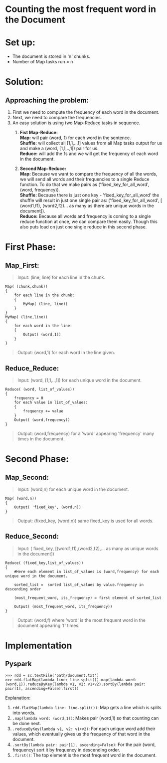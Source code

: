 # **Counting the most frequent word in the Document**

# **Set up:**
- The document is stored in 'n' chunks.
- Number of Map tasks run = n

# **Solution:**

## **Approaching the problem:**
1. First we need to compute the frequency of each word in the document.
2. Next, we need to compare the frequencies.
3. An easy solution is using two Map-Reduce tasks in sequence.  
    1. **Fist Map-Reduce:**  
        **Map:** will pair (word, 1) for each word in the sentence.  
        **Shuffle:** will collect all [1,1,..,1] values from all Map tasks output for us and make a (word, [1,1,..,1]) pair for us.  
        **Reduce:** will add the 1s and we will get the frequency of each word in the document.

    2. **Second Map-Reduce:**  
        **Map:** Because we want to compare the frequency of all the words, we will send all words and their frequencies to a single Reduce function. To do that we make pairs as ('fixed_key_for_all_word', (word, frequency)).  
        **Shuffle:** Because there is just one key - 'fixed_key_for_all_word' the shuffle will result in just one single pair as: ('fixed_key_for_all_word', [ (word1,f1), (word2,f2)... as many as there are unique words in the document]).  
        **Reduce:** Because all words and frequency is coming to a single reduce function at once, we can compare them easily. Though this also puts load on just one single reduce in this second phase.

# **First Phase:**
## **Map_First:**
>Input: (line, line) for each line in the chunk.
```
Map( (chunk,chunk))
{
    for each line in the chunk:
    {
        MyMap( (line, line))
    }
}
MyMap( (line,line))
{
    for each word in the line:
    {
        Output( (word,1))
    }
}
```
>Output: (word,1) for each word in the line given.
## **Reduce_Reduce:**
>Input: (word, [1,1,..,1]) for each unique word in the document.
```
Reduce( (word, list_of_values))
{
    frequency = 0
    for each value in list_of_values:
    {
        frequency += value
    }
    Output( (word,frequency))
}
```
>Output: (word,frequency) for a 'word' appearing 'frequency' many times in the document.

# **Second Phase:**
## **Map_Second:**
>Input: (word,n) for each unique word in the document.
```
Map( (word,n))
{
    Output( 'fixed_key', (word,n))
}
```
>Output: (fixed_key, (word,n)) same fixed_key is used for all words.

## **Reduce_Second:**
>Input: ( fixed_key, [(word1,f1),(word2,f2),... as many as unique words in the document])
```
Reduce( (fixed_key,list_of_values))
{
    #Here each element in list_of_values is (word,frequency) for each unique word in the document.

    sorted_list =  sorted list_of_values by value.frequency in descending order

    (most_frequent_word, its_frequency) = first element of sorted_list
    
    Output( (most_frequent_word, its_frequency))
}
```
>Output: (word,f) where 'word' is the most frequent word in the document appearing 'f' times.

# Implementation
## Pyspark
```
>>> rdd = sc.textFile('path/document.txt')
>>> rdd.flatMap(lambda line: line.split()).map(lambda word: (word,1)).reduceByKey(lambda v1, v2: v1+v2).sortBy(lambda pair: pair[1], ascending=False).first()
```
Explanation:
1. ```rdd.flatMap(lambda line: line.split())```: Map gets a line which is splits into words.
2. ```.map(lambda word: (word,1))```: Makes pair (word,1) so that counting can be done next.
3. ```.reduceByKey(lambda v1, v2: v1+v2)```: For each unique word add their values, which eventually gives us the frequency of that word in the document.
4. ```.sortBy(lambda pair: pair[1], ascending=False)```: For the pair (word, frequency) sort it by frequency in descending order.
5. ```.first()```: The top element is the most frequent word in the document.